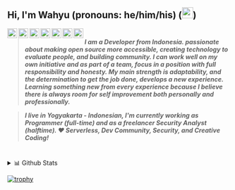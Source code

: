 ## Hi, I'm Wahyu (pronouns: he/him/his) (<img src="https://media.giphy.com/media/hvRJCLFzcasrR4ia7z/giphy.gif" width="25px">)
<a href="https://facebook.com/warifp">
  <img align="left" alt="Wahyu's Facebook" width="22px" src="https://cdn.jsdelivr.net/npm/simple-icons@3.11.0/icons/facebook.svg" />
</a>
<a href="https://twitter.com/wahyuarifp">
  <img align="left" alt="Wahyu's Twitter" width="22px" src="https://cdn.jsdelivr.net/npm/simple-icons@v3/icons/twitter.svg" />
</a>
<a href="https://www.linkedin.com/in/warifp/">
  <img align="left" alt="Wahyu's Linkedin" width="22px" src="https://cdn.jsdelivr.net/npm/simple-icons@v3/icons/linkedin.svg" />
</a>
<a href="https://t.me/warifp">
  <img align="left" alt="Wahyu's Telegram" width="22px" src="https://cdn.jsdelivr.net/npm/simple-icons@v3/icons/telegram.svg" />
</a>
<a href="https://open.spotify.com/user/warifp">
  <img align="left" alt="Wahyu's Spotify" width="22px" src="https://cdn.jsdelivr.net/npm/simple-icons@3.11.0/icons/spotify.svg" />
</a>
<a href="https://gitlab.com/warifp">
  <img align="left" alt="Wahyu's GitLab" width="22px" src="https://cdn.jsdelivr.net/npm/simple-icons@3.11.0/icons/gitlab.svg" />
</a>
<a href="https://github.com/warifp">
  <img align="left" alt="Wahyu's GitHub" width="22px" src="https://cdn.jsdelivr.net/npm/simple-icons@3.11.0/icons/github.svg" />
</a>

#
> **<em>I am a Developer from Indonesia. passionate about making open source more accessible, creating technology to evaluate people, and building community. I can work well on my own initiative and as part of a team, focus in a position with full responsibility and honesty. My main strength is adaptability, and the determination to get the job done, develops a new experience. Learning something new from every experience because I believe there is always room for self improvement both personally and professionally.</em>**


> **<em>I live in Yogyakarta - Indonesian, I'm currently working as Programmer (full-time) and as a freelancer Security Analyst (halftime). ❤ Serverless, Dev  Community, Security, and Creative Coding!
</em>** 
#

<details>
<summary>📊 Github Stats</summary>

<p align="center"> <img src="https://github-readme-stats.vercel.app/api?username=warifp&show_icons=true&theme=gotham" alt="Wahyu's | Stats" />

</details>

[![trophy](https://github-profile-trophy.vercel.app/?username=warifp)](https://github.com/ryo-ma/github-profile-trophy)

<!--
**warifp/warifp** is a ✨ _special_ ✨ repository because its `README.md` (this file) appears on your GitHub profile.

Here are some ideas to get you started:

- 🔭 I’m currently working on ...
- 🌱 I’m currently learning ...
- 👯 I’m looking to collaborate on ...
- 🤔 I’m looking for help with ...
- 💬 Ask me about ...
- 📫 How to reach me: ...
- 😄 Pronouns: ...
- ⚡ Fun fact: ...
-->
